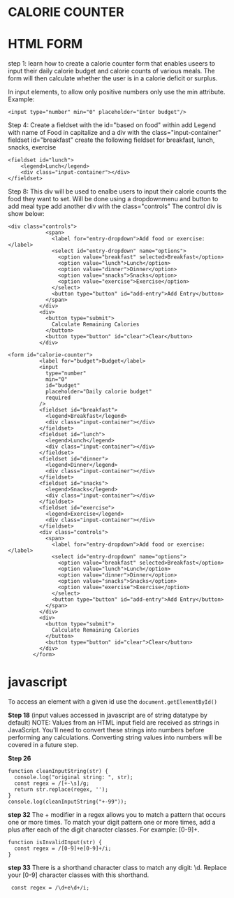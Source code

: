 # CALORIE COUNTER


# HTML FORM
step 1: learn how to create a calorie counter form that enables  useers to input their daily calorie budget and calorie counts of various meals. 
The form will then calculate whether the user is in a calorie deficit or surplus. 


In input elements, to allow only positive numbers only use the min attribute. 
Example:
```
<input type="number" min="0" placeholder="Enter budget"/>
```

Step 4: 
Create a fieldset with the id="based on food" within add Legend with name of Food in capitalize and a div with the class="input-container"
fieldset id="breakfast"
create the following fieldset for breakfast, lunch, snacks, exercise
```
<fieldset id="lunch">
	<legend>Lunch</legend>
	<div class="input-container"></div>
</fieldset>
```

Step 8:
This div will be used to enalbe users to input their calorie counts the food they want to set. Will be done using a dropdownmenu and button to add meal type
add another div with the class="controls"
The control div is show below:
```
<div class="controls">
            <span>
              <label for="entry-dropdown">Add food or exercise:</label>
              <select id="entry-dropdown" name="options">
                <option value="breakfast" selected>Breakfast</option>
                <option value="lunch">Lunch</option>
                <option value="dinner">Dinner</option>
                <option value="snacks">Snacks</option>
                <option value="exercise">Exercise</option>
              </select>
              <button type="button" id="add-entry">Add Entry</button>
            </span>
          </div>
          <div>
            <button type="submit">
              Calculate Remaining Calories
            </button>
            <button type="button" id="clear">Clear</button>
          </div>
```

```
<form id="calorie-counter">
          <label for="budget">Budget</label>
          <input
            type="number"
            min="0"
            id="budget"
            placeholder="Daily calorie budget"
            required
          />
          <fieldset id="breakfast">
            <legend>Breakfast</legend>
            <div class="input-container"></div>
          </fieldset>
          <fieldset id="lunch">
            <legend>Lunch</legend>
            <div class="input-container"></div>
          </fieldset>
          <fieldset id="dinner">
            <legend>Dinner</legend>
            <div class="input-container"></div>
          </fieldset>
          <fieldset id="snacks">
            <legend>Snacks</legend>
            <div class="input-container"></div>
          </fieldset>
          <fieldset id="exercise">
            <legend>Exercise</legend>
            <div class="input-container"></div>
          </fieldset>
          <div class="controls">
            <span>
              <label for="entry-dropdown">Add food or exercise:</label>
              <select id="entry-dropdown" name="options">
                <option value="breakfast" selected>Breakfast</option>
                <option value="lunch">Lunch</option>
                <option value="dinner">Dinner</option>
                <option value="snacks">Snacks</option>
                <option value="exercise">Exercise</option>
              </select>
              <button type="button" id="add-entry">Add Entry</button>
            </span>
          </div>
          <div>
            <button type="submit">
              Calculate Remaining Calories
            </button>
            <button type="button" id="clear">Clear</button>
          </div>
        </form>
```


# javascript 
To access an element with a given id use the ``document.getElementById()``



**Step 18**
(input values accessed in javascript are of string datatype by default)
NOTE: Values from an HTML input field are received as strings in JavaScript. You'll need to convert these strings into numbers before performing any calculations. Converting string values into numbers will be covered in a future step.

**Step 26**
```
function cleanInputString(str) {
  console.log("original string: ", str);
  const regex = /[+-\s]/g;
  return str.replace(regex, '');
}
console.log(cleanInputString("+-99"));
```

**step 32**
The + modifier in a regex allows you to match a pattern that occurs one or more times. To match your digit pattern one or more times, add a plus after each of the digit character classes. For example: [0-9]+.
```
function isInvalidInput(str) {
  const regex = /[0-9]+e[0-9]+/i;
}
```
**step 33**
There is a shorthand character class to match any digit: \d. Replace your [0-9] character classes with this shorthand.
```
 const regex = /\d+e\d+/i;
```

